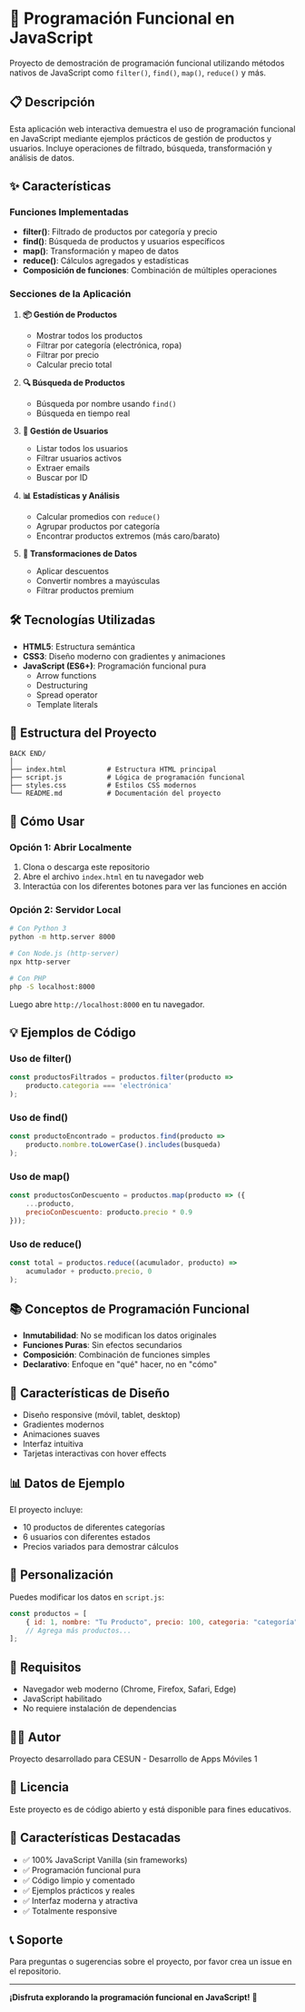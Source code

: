 # 🚀 Programación Funcional en JavaScript

Proyecto de demostración de programación funcional utilizando métodos nativos de JavaScript como `filter()`, `find()`, `map()`, `reduce()` y más.

## 📋 Descripción

Esta aplicación web interactiva demuestra el uso de programación funcional en JavaScript mediante ejemplos prácticos de gestión de productos y usuarios. Incluye operaciones de filtrado, búsqueda, transformación y análisis de datos.

## ✨ Características

### Funciones Implementadas

- **filter()**: Filtrado de productos por categoría y precio
- **find()**: Búsqueda de productos y usuarios específicos
- **map()**: Transformación y mapeo de datos
- **reduce()**: Cálculos agregados y estadísticas
- **Composición de funciones**: Combinación de múltiples operaciones

### Secciones de la Aplicación

1. **📦 Gestión de Productos**
   - Mostrar todos los productos
   - Filtrar por categoría (electrónica, ropa)
   - Filtrar por precio
   - Calcular precio total

2. **🔍 Búsqueda de Productos**
   - Búsqueda por nombre usando `find()`
   - Búsqueda en tiempo real

3. **👥 Gestión de Usuarios**
   - Listar todos los usuarios
   - Filtrar usuarios activos
   - Extraer emails
   - Buscar por ID

4. **📊 Estadísticas y Análisis**
   - Calcular promedios con `reduce()`
   - Agrupar productos por categoría
   - Encontrar productos extremos (más caro/barato)

5. **🔄 Transformaciones de Datos**
   - Aplicar descuentos
   - Convertir nombres a mayúsculas
   - Filtrar productos premium

## 🛠️ Tecnologías Utilizadas

- **HTML5**: Estructura semántica
- **CSS3**: Diseño moderno con gradientes y animaciones
- **JavaScript (ES6+)**: Programación funcional pura
  - Arrow functions
  - Destructuring
  - Spread operator
  - Template literals

## 📁 Estructura del Proyecto

```
BACK END/
│
├── index.html          # Estructura HTML principal
├── script.js           # Lógica de programación funcional
├── styles.css          # Estilos CSS modernos
└── README.md           # Documentación del proyecto
```

## 🚀 Cómo Usar

### Opción 1: Abrir Localmente

1. Clona o descarga este repositorio
2. Abre el archivo `index.html` en tu navegador web
3. Interactúa con los diferentes botones para ver las funciones en acción

### Opción 2: Servidor Local

```bash
# Con Python 3
python -m http.server 8000

# Con Node.js (http-server)
npx http-server

# Con PHP
php -S localhost:8000
```

Luego abre `http://localhost:8000` en tu navegador.

## 💡 Ejemplos de Código

### Uso de filter()
```javascript
const productosFiltrados = productos.filter(producto => 
    producto.categoria === 'electrónica'
);
```

### Uso de find()
```javascript
const productoEncontrado = productos.find(producto => 
    producto.nombre.toLowerCase().includes(busqueda)
);
```

### Uso de map()
```javascript
const productosConDescuento = productos.map(producto => ({
    ...producto,
    precioConDescuento: producto.precio * 0.9
}));
```

### Uso de reduce()
```javascript
const total = productos.reduce((acumulador, producto) => 
    acumulador + producto.precio, 0
);
```

## 📚 Conceptos de Programación Funcional

- **Inmutabilidad**: No se modifican los datos originales
- **Funciones Puras**: Sin efectos secundarios
- **Composición**: Combinación de funciones simples
- **Declarativo**: Enfoque en "qué" hacer, no en "cómo"

## 🎨 Características de Diseño

- Diseño responsive (móvil, tablet, desktop)
- Gradientes modernos
- Animaciones suaves
- Interfaz intuitiva
- Tarjetas interactivas con hover effects

## 📊 Datos de Ejemplo

El proyecto incluye:
- 10 productos de diferentes categorías
- 6 usuarios con diferentes estados
- Precios variados para demostrar cálculos

## 🔧 Personalización

Puedes modificar los datos en `script.js`:

```javascript
const productos = [
    { id: 1, nombre: "Tu Producto", precio: 100, categoria: "categoría", stock: 10 }
    // Agrega más productos...
];
```

## 📝 Requisitos

- Navegador web moderno (Chrome, Firefox, Safari, Edge)
- JavaScript habilitado
- No requiere instalación de dependencias

## 👨‍💻 Autor

Proyecto desarrollado para CESUN - Desarrollo de Apps Móviles 1

## 📄 Licencia

Este proyecto es de código abierto y está disponible para fines educativos.

## 🌟 Características Destacadas

- ✅ 100% JavaScript Vanilla (sin frameworks)
- ✅ Programación funcional pura
- ✅ Código limpio y comentado
- ✅ Ejemplos prácticos y reales
- ✅ Interfaz moderna y atractiva
- ✅ Totalmente responsive

## 📞 Soporte

Para preguntas o sugerencias sobre el proyecto, por favor crea un issue en el repositorio.

---

**¡Disfruta explorando la programación funcional en JavaScript!** 🎉
